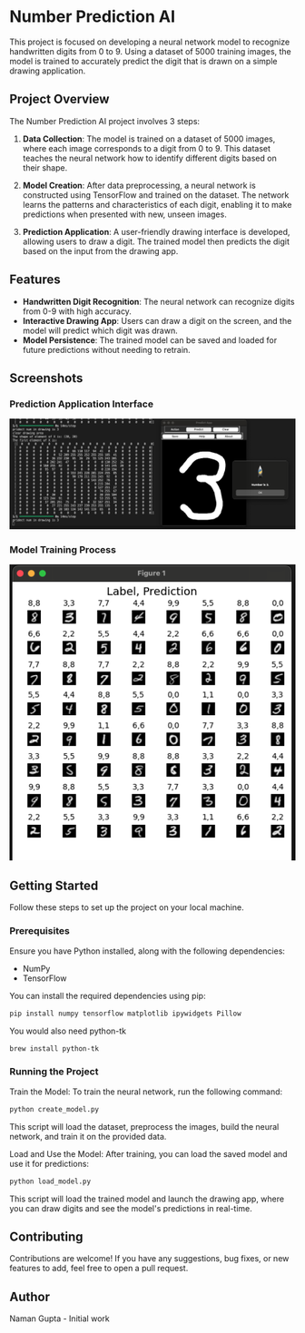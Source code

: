 # Number Prediction AI

This project is focused on developing a neural network model to recognize handwritten digits from 0 to 9. Using a dataset of 5000 training images, the model is trained to accurately predict the digit that is drawn on a simple drawing application.

## Project Overview

The Number Prediction AI project involves 3 steps:

1. **Data Collection**: The model is trained on a dataset of 5000 images, where each image corresponds to a digit from 0 to 9. This dataset teaches the neural network how to identify different digits based on their shape.

2. **Model Creation**: After data preprocessing, a neural network is constructed using TensorFlow and trained on the dataset. The network learns the patterns and characteristics of each digit, enabling it to make predictions when presented with new, unseen images.

3. **Prediction Application**: A user-friendly drawing interface is developed, allowing users to draw a digit. The trained model then predicts the digit based on the input from the drawing app.

## Features

- **Handwritten Digit Recognition**: The neural network can recognize digits from 0-9 with high accuracy.
- **Interactive Drawing App**: Users can draw a digit on the screen, and the model will predict which digit was drawn.
- **Model Persistence**: The trained model can be saved and loaded for future predictions without needing to retrain.

## Screenshots

### Prediction Application Interface
![Prediction Application Interface](Fig2.png)

### Model Training Process
![Model Training Process](Fig1.png)

## Getting Started

Follow these steps to set up the project on your local machine.

### Prerequisites

Ensure you have Python installed, along with the following dependencies:
- NumPy
- TensorFlow

You can install the required dependencies using pip:

```bash
pip install numpy tensorflow matplotlib ipywidgets Pillow
```

You would also need python-tk
```bash
brew install python-tk
```

### Running the Project

Train the Model: To train the neural network, run the following command:

```bash
python create_model.py
```

This script will load the dataset, preprocess the images, build the neural network, and train it on the provided data.

Load and Use the Model: After training, you can load the saved model and use it for predictions:

```bash
python load_model.py
```

This script will load the trained model and launch the drawing app, where you can draw digits and see the model's predictions in real-time.

## Contributing
Contributions are welcome! If you have any suggestions, bug fixes, or new features to add, feel free to open a pull request.

## Author
Naman Gupta - Initial work
